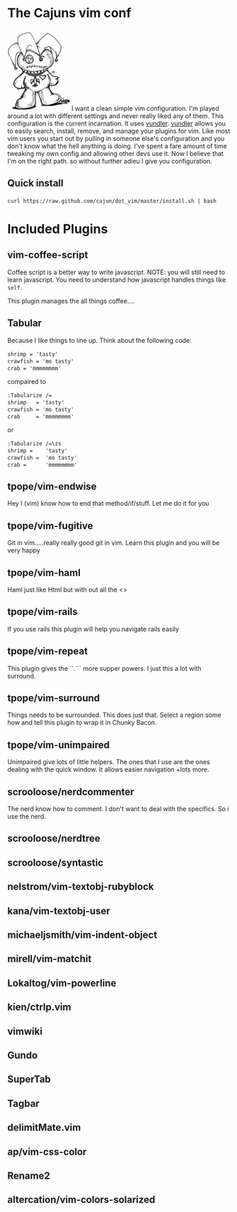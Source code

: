 # The Cajuns vim conf
![voodoo](/voodoo.jpg)
I want a clean simple vim configuration.  I'm played around a lot with different
settings and never really liked any of them.  This configuration is the current
incarnation.  It uses [vundler](https://github.com/gmarik/vundle).
[vundler](https://github.com/gmarik/vundle) allows you to easily search,
install, remove, and manage your plugins for vim.  Like most vim users you start
out by pulling in someone else's configuration and you don't know what the hell
anything is doing.  I've spent a fare amount of time tweaking my own config and
allowing other devs use it. Now I believe that I'm on the right path.  so
without further adieu I give you configuration.


## Quick install
``curl https://raw.github.com/cajun/dot_vim/master/install.sh | bash``

# Included Plugins

## vim-coffee-script

Coffee script is a better way to write javascript.  NOTE: you will still need to
learn javascript.  You need to understand how javascript handles things like
`self`.

This plugin manages the all things coffee....

## Tabular

Because I like things to line up.  Think about the following code:
```
shrimp = 'tasty'
crawfish = 'mo tasty'
crab = 'mmmmmmmm'
```

compaired to
```
:Tabularize /=
shrimp   = 'tasty'
crawfish = 'mo tasty'
crab     = 'mmmmmmmm'
```

or

```
:Tabularize /=\zs
shrimp =    'tasty'
crawfish =  'mo tasty'
crab =      'mmmmmmmm'
```

## tpope/vim-endwise
Hey I (vim) know how to end that method/if/stuff.  Let me do it for you

## tpope/vim-fugitive
Git in vim.....really really good git in vim.  Learn this plugin and you will be
very happy

## tpope/vim-haml
Haml just like Html but with out all the <>

## tpope/vim-rails
If you use rails this plugin will help you navigate rails easily

## tpope/vim-repeat
This plugin gives the ``.``` more supper powers.  I just this a lot with
surround.

## tpope/vim-surround
Things needs to be surrounded.  This does just that.  Select a region some how
and tell this plugin to wrap it in Chunky Bacon.

## tpope/vim-unimpaired
Unimpaired give lots of little helpers.  The ones that I use are the ones
dealing with the quick window.  It allows easier navigation +lots more.

## scrooloose/nerdcommenter
The nerd know how to comment.  I don't want to deal with the specifics. So i use
the nerd.

## scrooloose/nerdtree
## scrooloose/syntastic
## nelstrom/vim-textobj-rubyblock
## kana/vim-textobj-user
## michaeljsmith/vim-indent-object
## mirell/vim-matchit
## Lokaltog/vim-powerline
## kien/ctrlp.vim
## vimwiki
## Gundo
## SuperTab
## Tagbar
## delimitMate.vim
## ap/vim-css-color
## Rename2
## altercation/vim-colors-solarized
